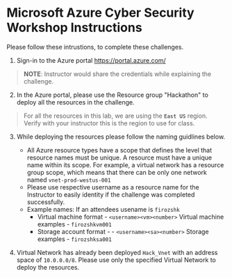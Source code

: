 # Microsoft Azure Cyber Security Workshop Instructions

Please follow these intrustions, to complete these challenges.

1. Sign-in to the Azure portal https://portal.azure.com/
> **NOTE**: Instructor would share the credentials while explaining the challenge. 

2. In the Azure portal, please use the Resource group "Hackathon" to deploy all the resources in the challenge. 
> For all the resources in this lab, we are using the **`East US`** region. Verify with your instructor this is the region to use for class. 

3. While deploying the resources please follow the naming guidlines below. 
    + All Azure resource types have a scope that defines the level that resource names must be unique. A resource must have a unique name within its scope. For example, a virtual network has a resource group scope, which means that there can be only one network named `vnet-prod-westus-001` 
    + Please use respective username as a resource name for the Instructor to easily identity if the challenge was completed successfully. 
    + Example names: If an attendees usename is `firozshk` 
      * Virtual machine format - `<username><vm><number>`  Virtual machine examples - `firozshkvm001`
      * Storage account format - - `<username><sa><number>`  Storage examples - `firozshksa001`
 
4. Virtual Network has already been deployed `Hack_Vnet` with an address space of `10.0.0.0/8`. Please use only the specified Virtual Network to deploy the resources. 

